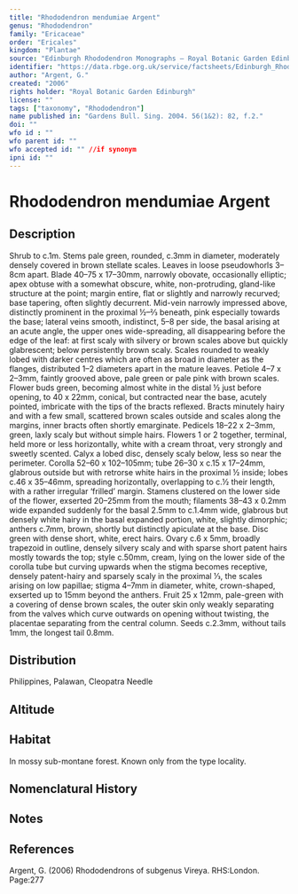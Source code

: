 ```yaml
---
title: "Rhododendron mendumiae Argent"
genus: "Rhododendron"
family: "Ericaceae"
order: "Ericales"
kingdom: "Plantae"
source: "Edinburgh Rhododendron Monographs – Royal Botanic Garden Edinburgh"
identifier: "https://data.rbge.org.uk/service/factsheets/Edinburgh_Rhododendron_Monographs.xhtml"
author: "Argent, G."
created: "2006"
rights holder: "Royal Botanic Garden Edinburgh"
license: ""
tags: ["taxonomy", "Rhododendron"]
name published in: "Gardens Bull. Sing. 2004. 56(1&2): 82, f.2."
doi: ""
wfo id : ""
wfo parent id: ""
wfo accepted id: "" //if synonym                      
ipni id: ""
---
```


                       

# Rhododendron mendumiae Argent

## Description
Shrub to c.1m. Stems pale green, rounded, c.3mm in diameter, moderately densely covered in brown stellate scales. Leaves in loose pseudowhorls 3–8cm apart. Blade 40–75 x 17–30mm, narrowly obovate, occasionally elliptic; apex obtuse with a somewhat obscure, white, non-protruding, gland-like structure at the point; margin entire, flat or slightly and narrowly recurved; base tapering, often slightly decurrent. Mid-vein narrowly impressed above, distinctly prominent in the proximal ½–2⁄3 beneath, pink especially towards the base; lateral veins smooth, indistinct, 5–8 per side, the basal arising at an acute angle, the upper ones wide-spreading, all disappearing before the edge of the leaf: at first scaly with silvery or brown scales above but quickly glabrescent; below persistently brown scaly. Scales rounded to weakly lobed with darker centres which are often as broad in diameter as the flanges, distributed 1–2 diameters apart in the mature leaves. Petiole 4–7 x 2–3mm, faintly grooved above, pale green or pale pink with brown scales. Flower buds green, becoming almost white in the distal ½ just before opening, to 40 x 22mm, conical, but contracted near the base, acutely pointed, imbricate with the tips of the bracts reflexed. Bracts minutely hairy and with a few small, scattered brown scales outside and scales along the margins, inner bracts often shortly emarginate. Pedicels 18–22 x 2–3mm, green, laxly scaly but without simple hairs. Flowers 1 or 2 together, terminal, held more or less horizontally, white with a cream throat, very strongly and sweetly scented. Calyx a lobed disc, densely scaly below, less so near the perimeter. Corolla 52–60 x 102–105mm; tube 26–30 x c.15 x 17–24mm, glabrous outside but with retrorse white hairs in the proximal ½ inside; lobes c.46 x 35–46mm, spreading horizontally, overlapping to c.½ their length, with a rather irregular ‘frilled’ margin. Stamens clustered on the lower side of the flower, exserted 20–25mm from the mouth; filaments 38–43 x 0.2mm wide expanded suddenly for the basal 2.5mm to c.1.4mm wide, glabrous but densely white hairy in the basal expanded portion, white, slightly dimorphic; anthers c.7mm, brown, shortly but distinctly apiculate at the base. Disc green with dense short, white, erect hairs. Ovary c.6 x 5mm, broadly trapezoid in outline, densely silvery scaly and with sparse short patent hairs mostly towards the top; style c.50mm, cream, lying on the lower side of the corolla tube but curving upwards when the stigma becomes receptive, densely patent-hairy and sparsely scaly in the proximal 1⁄3, the scales arising on low papillae; stigma 4–7mm in diameter, white, crown-shaped, exserted up to 15mm beyond the anthers. Fruit 25 x 12mm, pale-green with a covering of dense brown scales, the outer skin only weakly separating from the valves which curve outwards on opening without twisting, the placentae separating from the central column. Seeds c.2.3mm, without tails 1mm, the longest tail 0.8mm.

## Distribution
Philippines, Palawan, Cleopatra Needle

## Altitude


## Habitat
In mossy sub-montane forest. Known only from the type locality.

## Nomenclatural History

                       
## Notes


## References

Argent, G. (2006) Rhododendrons of subgenus Vireya. RHS:London. Page:277
